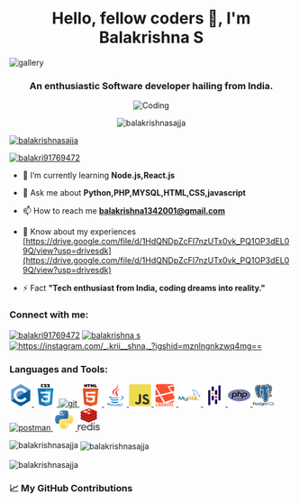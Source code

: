 <h1 align="center">Hello, fellow coders 👋, I'm Balakrishna S</h1>

![gallery](https://github.com/balakrishnasajja/balakrishnasajja/assets/95561879/91757c03-424b-42c2-83d9-cf8e84fc8058)
<h3 align="center">An enthusiastic Software developer hailing from India.</h3>
<p align="center">
  <img alt="Coding" width="400" src="https://miro.medium.com/v2/resize:fit:720/1*IRGHmiGsa16stedQvIaZfw.gif">
</p>

<div align="center">
  <img src="https://komarev.com/ghpvc/?username=balakrishnasajja&label=Profile%20views&color=0e75b6&style=flat" alt="balakrishnasajja" />
</div>


<p align="left"> <a href="https://github.com/ryo-ma/github-profile-trophy"><img src="https://github-profile-trophy.vercel.app/?username=balakrishnasajja" alt="balakrishnasajja" /></a> </p>

<p align="left"> <a href="https://twitter.com/balakri91769472" target="blank"><img src="https://img.shields.io/twitter/follow/balakri91769472?logo=twitter&style=for-the-badge" alt="balakri91769472" /></a> </p>

- 🌱 I’m currently learning **Node.js,React.js**

- 💬 Ask me about **Python,PHP,MYSQL,HTML,CSS,javascript**

- 📫 How to reach me **balakrishna1342001@gmail.com**

- 📄 Know about my experiences [https://drive.google.com/file/d/1HdQNDpZcFI7nzUTx0vk_PQ1OP3dEL09Q/view?usp=drivesdk](https://drive.google.com/file/d/1HdQNDpZcFI7nzUTx0vk_PQ1OP3dEL09Q/view?usp=drivesdk)

- ⚡ Fact **"Tech enthusiast from India, coding dreams into reality."**

<h3 align="left">Connect with me:</h3>
<p align="left">
<a href="https://twitter.com/balakri91769472" target="blank"><img align="center" src="https://raw.githubusercontent.com/rahuldkjain/github-profile-readme-generator/master/src/images/icons/Social/twitter.svg" alt="balakri91769472" height="30" width="40" /></a>
<a href="https://linkedin.com/in/balakrishna s" target="blank"><img align="center" src="https://raw.githubusercontent.com/rahuldkjain/github-profile-readme-generator/master/src/images/icons/Social/linked-in-alt.svg" alt="balakrishna s" height="30" width="40" /></a>
<a href="https://instagram.com/https://instagram.com/_.krii__shna._?igshid=mznlngnkzwq4mg==" target="blank"><img align="center" src="https://raw.githubusercontent.com/rahuldkjain/github-profile-readme-generator/master/src/images/icons/Social/instagram.svg" alt="https://instagram.com/_.krii__shna._?igshid=mznlngnkzwq4mg==" height="30" width="40" /></a>
</p>

<h3 align="left">Languages and Tools:</h3>
<p align="left"> <a href="https://www.cprogramming.com/" target="_blank" rel="noreferrer"> <img src="https://raw.githubusercontent.com/devicons/devicon/master/icons/c/c-original.svg" alt="c" width="40" height="40"/> </a> <a href="https://www.w3schools.com/css/" target="_blank" rel="noreferrer"> <img src="https://raw.githubusercontent.com/devicons/devicon/master/icons/css3/css3-original-wordmark.svg" alt="css3" width="40" height="40"/> </a> <a href="https://git-scm.com/" target="_blank" rel="noreferrer"> <img src="https://www.vectorlogo.zone/logos/git-scm/git-scm-icon.svg" alt="git" width="40" height="40"/> </a> <a href="https://www.w3.org/html/" target="_blank" rel="noreferrer"> <img src="https://raw.githubusercontent.com/devicons/devicon/master/icons/html5/html5-original-wordmark.svg" alt="html5" width="40" height="40"/> </a> <a href="https://www.java.com" target="_blank" rel="noreferrer"> <img src="https://raw.githubusercontent.com/devicons/devicon/master/icons/java/java-original.svg" alt="java" width="40" height="40"/> </a> <a href="https://developer.mozilla.org/en-US/docs/Web/JavaScript" target="_blank" rel="noreferrer"> <img src="https://raw.githubusercontent.com/devicons/devicon/master/icons/javascript/javascript-original.svg" alt="javascript" width="40" height="40"/> </a> <a href="https://laravel.com/" target="_blank" rel="noreferrer"> <img src="https://raw.githubusercontent.com/devicons/devicon/master/icons/laravel/laravel-plain-wordmark.svg" alt="laravel" width="40" height="40"/> </a> <a href="https://www.mysql.com/" target="_blank" rel="noreferrer"> <img src="https://raw.githubusercontent.com/devicons/devicon/master/icons/mysql/mysql-original-wordmark.svg" alt="mysql" width="40" height="40"/> </a> <a href="https://pandas.pydata.org/" target="_blank" rel="noreferrer"> <img src="https://raw.githubusercontent.com/devicons/devicon/2ae2a900d2f041da66e950e4d48052658d850630/icons/pandas/pandas-original.svg" alt="pandas" width="40" height="40"/> </a> <a href="https://www.php.net" target="_blank" rel="noreferrer"> <img src="https://raw.githubusercontent.com/devicons/devicon/master/icons/php/php-original.svg" alt="php" width="40" height="40"/> </a> <a href="https://www.postgresql.org" target="_blank" rel="noreferrer"> <img src="https://raw.githubusercontent.com/devicons/devicon/master/icons/postgresql/postgresql-original-wordmark.svg" alt="postgresql" width="40" height="40"/> </a> <a href="https://postman.com" target="_blank" rel="noreferrer"> <img src="https://www.vectorlogo.zone/logos/getpostman/getpostman-icon.svg" alt="postman" width="40" height="40"/> </a> <a href="https://www.python.org" target="_blank" rel="noreferrer"> <img src="https://raw.githubusercontent.com/devicons/devicon/master/icons/python/python-original.svg" alt="python" width="40" height="40"/> </a> <a href="https://redis.io" target="_blank" rel="noreferrer"> <img src="https://raw.githubusercontent.com/devicons/devicon/master/icons/redis/redis-original-wordmark.svg" alt="redis" width="40" height="40"/> </a> </p>

<p><img align="left" src="https://github-readme-stats.vercel.app/api/top-langs?username=balakrishnasajja&show_icons=true&locale=en&layout=compact" alt="balakrishnasajja" /></p>

<p>&nbsp;<img align="center" src="https://github-readme-stats.vercel.app/api?username=balakrishnasajja&show_icons=true&locale=en" alt="balakrishnasajja" /></p>

<p><img align="center" src="https://github-readme-streak-stats.herokuapp.com/?user=balakrishnasajja&" alt="balakrishnasajja" /></p>

### 📈 My GitHub Contributions























